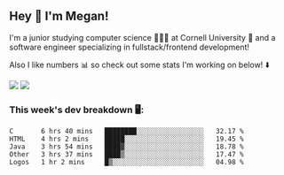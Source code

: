 ## Hey 👋 I'm Megan! 
I'm a junior studying computer science 👩🏻‍💻 at Cornell University 🐻 and a software engineer specializing in fullstack/frontend development!

Also I like numbers 📊 so check out some stats I'm working on below! ⬇️

<img src="https://github-readme-stats.meganyin13.vercel.app/api?username=meganyin13&show_icons=true&hide=stars&count_private=true" />

<img src="https://github-readme-stats.meganyin13.vercel.app/api/top-langs/?username=meganyin13&layout=compact&hide=Jupyter%20Notebook" />

### This week's dev breakdown 🖥:
<!--START_SECTION:waka-->
```text
C       6 hrs 40 mins   ████████░░░░░░░░░░░░░░░░░   32.17 % 
HTML    4 hrs 2 mins    █████░░░░░░░░░░░░░░░░░░░░   19.45 % 
Java    3 hrs 54 mins   ████▓░░░░░░░░░░░░░░░░░░░░   18.78 % 
Other   3 hrs 37 mins   ████▒░░░░░░░░░░░░░░░░░░░░   17.47 % 
Logos   1 hr 2 mins     █▒░░░░░░░░░░░░░░░░░░░░░░░   04.98 % 
```
<!--END_SECTION:waka-->
